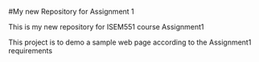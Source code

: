 #My new Repository for Assignment 1

This is my new repository for ISEM551 course Assignment1

This project is to demo a sample web page according to the Assignment1 requirements